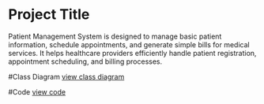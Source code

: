 # Project Title
Patient Management System is designed to manage basic patient information, schedule appointments, and generate simple bills for medical services. 
It helps healthcare providers efficiently handle patient registration, appointment scheduling, and billing processes.

#Class Diagram
[view class diagram](https://docs.google.com/document/d/1zVI_bQmJeWiJHwqLLLMb3IDS_iMPGvXUYzftohzTd2A/edit?usp=sharing)


#Code
[view code](https://codesandbox.io/p/sandbox/pms-nqhmhs)

